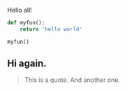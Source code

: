 Hello all!

```python
def myfun():
    return 'hello world'

myfun()
```

## Hi again.

> This is a quote.
> And another one.

